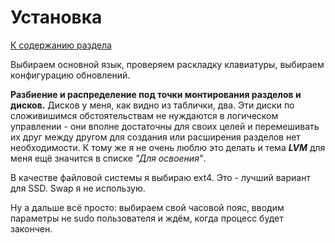 # Установка

[К содержанию раздела](README.md)

Выбираем основной язык, проверяем раскладку клавиатуры, выбираем конфигурацию обновлений.

**Разбиение и распределение под точки монтирования разделов и дисков.** Дисков у меня, как видно из таблички, два. Эти диски по сложивишимся обстоятельствам не нуждаются в логическом управлении - они вполне достаточны для своих целей и перемешивать их друг между другом для создания или расширения разделов нет необходимости. К тому же я не очень люблю это делать и тема **_LVM_** для меня ещё значится в списке _"Для освоения"_.

В качестве файловой системы я выбираю ext4. Это - лучший вариант для SSD. Swap я не использую.

Ну а дальше всё просто: выбираем свой часовой пояс, вводим параметры не sudo пользователя и ждём, когда процесс будет закончен.
